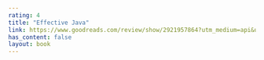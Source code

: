 ```yaml
---
rating: 4
title: "Effective Java"
link: https://www.goodreads.com/review/show/2921957864?utm_medium=api&utm_source=rss
has_content: false
layout: book
---
```

